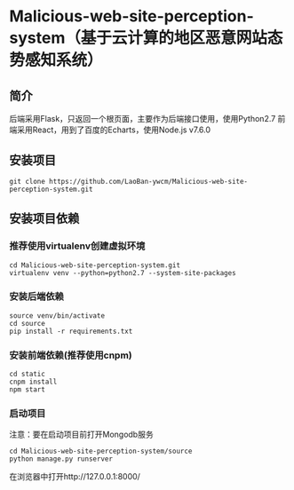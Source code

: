# Malicious-web-site-perception-system（基于云计算的地区恶意网站态势感知系统）

## 简介

后端采用Flask，只返回一个根页面，主要作为后端接口使用，使用Python2.7
前端采用React，用到了百度的Echarts，使用Node.js v7.6.0

## 安装项目

```
git clone https://github.com/LaoBan-ywcm/Malicious-web-site-perception-system.git  
```

## 安装项目依赖

### 推荐使用virtualenv创建虚拟环境


```
cd Malicious-web-site-perception-system.git  
virtualenv venv --python=python2.7 --system-site-packages  
```

### 安装后端依赖

```
source venv/bin/activate  
cd source  
pip install -r requirements.txt  
```

### 安装前端依赖(推荐使用cnpm)

```
cd static  
cnpm install  
npm start  
```

### 启动项目

注意：要在启动项目前打开Mongodb服务

```
cd Malicious-web-site-perception-system/source  
python manage.py runserver  
```

在浏览器中打开http://127.0.0.1:8000/


